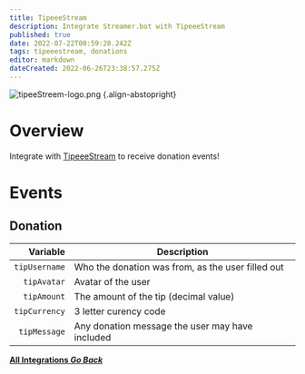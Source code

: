 ```yaml
---
title: TipeeeStream
description: Integrate Streamer.bot with TipeeeStream
published: true
date: 2022-07-22T00:59:28.242Z
tags: tipeeestream, donations
editor: markdown
dateCreated: 2022-06-26T23:38:57.275Z
---
```


![tipeeStreem-logo.png](https://streamer.bot/img/integrations/tipeestream.png) {.align-abstopright}

# Overview
Integrate with [TipeeeStream](https://www.tipeeestream.com) to receive donation events!

# Events
## Donation

|      Variable | Description                                       |
| -------------:| ------------------------------------------------- |
| `tipUsername` | Who the donation was from, as the user filled out |
|   `tipAvatar` | Avatar of the user                                |
|   `tipAmount` | The amount of the tip (decimal value)             |
| `tipCurrency` | 3 letter curency code                             |
|  `tipMessage` | Any donation message the user may have included   |

<div class="btn-grid">
  
  [<i class="mdi mdi-chevron-left"></i> **All Integrations *Go Back***](/en/Integrations)
  
</div>